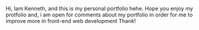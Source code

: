 Hi, Iam Kenneth, and this is my personal portfolio hehe.
Hope you enjoy my protfolio and,
i am open for comments about my portfolio in order for me to improve more in front-end web development
Thank!

